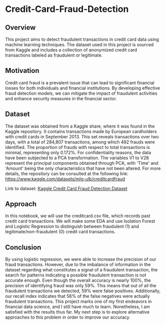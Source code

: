 # Credit-Card-Fraud-Detection

## Overview
This project aims to detect fraudulent transactions in credit card data using machine learning techniques. The dataset used in this project is sourced from Kaggle and includes a collection of anonymized credit card transactions labeled as fraudulent or legitimate.

## Motivation
Credit card fraud is a prevalent issue that can lead to significant financial losses for both individuals and financial institutions. By developing effective fraud detection models, we can mitigate the impact of fraudulent activities and enhance security measures in the financial sector.

## Dataset
The dataset was obtained from a Kaggle share, where it was found in the Kaggle repository. It contains transactions made by European cardholders with credit cards in September 2013. This set reveals transactions over two days, with a total of 284,807 transactions, among which 492 frauds were identified. The proportion of frauds with respect to total transactions is minimal, representing only 0.172%. For confidentiality reasons, the data have been subjected to a PCA transformation. The variables V1 to V28 represent the principal components obtained through PCA, with 'Time' and 'Amount' being the only characteristics that have not been altered. For more details, the repository can be consulted at the following link: https://www.kaggle.com/datasets/mlg-ulb/creditcardfraud

Link to dataset: [Kaggle Credit Card Fraud Detection Dataset](https://github.com/JessicaChepe/DL-Deteccion-Credict-Card-Fraud-Autoencoder)

## Approach
In this notebook, we will use the creditcard.csv file, which records past credit card transactions. We will make some EDA and use Isolation Forest and Logistic Regression to distinguish between fraudulent (1) and legitimate/non-fraudulent (0) credit card transactions.

## Conclusion
By using logistic regression, we were able to increase the precision of our fraud transactions.
However, due to the imbalance of information in the dataset regarding what constitutes a signal of a fraudulent transaction, the search for patterns indicating a possible fraudulent transaction is not accurate enough.
Even though the overall accuracy is nearly 100%, the precision of identifying fraud was only 59%. This means that out of all the fraudulent transactions we detected, 59% were false positives. Additionally, our recall index indicates that 56% of the false negatives were actually fraudulent transactions.
This project marks one of my first endeavors in financial data science, and I still have much to learn. Nonetheless, I am satisfied with the results thus far.
My next step is to explore alternative approaches to this problem in order to improve our accuracy.


